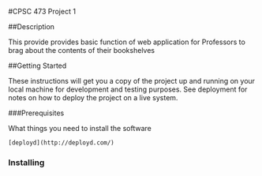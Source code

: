 #CPSC 473 Project 1

##Description

This provide provides basic function of web application for Professors to brag about the contents of their bookshelves

##Getting Started

These instructions will get you a copy of the project up and running on your local machine for development and testing purposes. See deployment for notes on how to deploy the project on a live system.

###Prerequisites

What things you need to install the software

```
[deployd](http://deployd.com/)
```

### Installing

